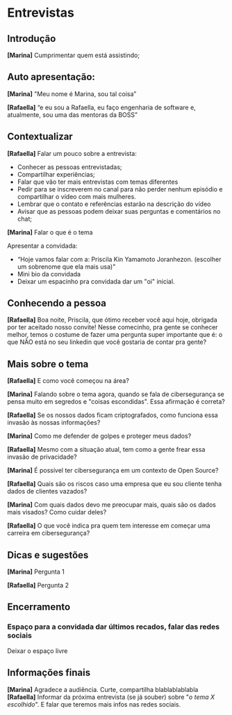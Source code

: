 # Entrevistas
<!-- _Esse roteiro é específico para entrevista. Fiquem a vontade para customizar as perguntas. Sugerimos que, com antecedência, ele seja lido em conjunto e conversado com todas as participantes (entrevistadoras e entrevistadas). Lembrem-se de sempre dar espaço para todos as envolvidas falarem; um jeito de fazer isso é definindo previamente quem fala o quê._  -->

<!-- > Seria interessante falar tudo com o gênero feminino, pois somos uma comunidade que todas as protagonistas são mulheres, além disso estamos falando para outras mulheres da comunidade ou que estão conhecendo e querendo fazer parte. -->

## Introdução 
**[Marina]** Cumprimentar quem está assistindo;

## Auto apresentação:
**[Marina]** "Meu nome é Marina, sou tal coisa” 

**[Rafaella]** “e eu sou a Rafaella, eu faço engenharia de software e, atualmente, sou uma das mentoras da BOSS”

## Contextualizar 
**[Rafaella]** Falar um pouco sobre a entrevista:
- Conhecer as pessoas entrevistadas;
- Compartilhar experiências;
- Falar que vão ter mais entrevistas com temas diferentes
- Pedir para se inscreverem no canal para não perder nenhum episódio e compartilhar o vídeo com mais mulheres. 
- Lembrar que o contato e referências estarão na descrição do vídeo
- Avisar que as pessoas podem deixar suas perguntas e comentários no chat;	

**[Marina]** Falar o que é o tema

Apresentar a convidada:
- “Hoje vamos falar com a: Priscila Kin Yamamoto Joranhezon. (escolher um sobrenome que ela mais usa)"
- Mini bio da convidada
- Deixar um espacinho pra convidada dar um "oi" inicial.

## Conhecendo a pessoa

**[Rafaella]** Boa noite, Priscila, que ótimo receber você aqui hoje, obrigada por ter aceitado nosso convite! Nesse comecinho, pra gente se conhecer melhor, temos o costume de fazer uma pergunta super importante que é: o que NÃO está no seu linkedin que você gostaria de contar pra gente? 

## Mais sobre o tema
**[Rafaella]** E como você começou na área?

**[Marina]** Falando sobre o tema agora, quando se fala de cibersegurança se pensa muito em segredos e "coisas escondidas". Essa afirmação é correta?

**[Rafaella]** Se os nossos dados ficam criptografados, como funciona essa invasão às nossas informações?

**[Marina]** Como me defender de golpes e proteger meus dados?

**[Rafaella]** Mesmo com a situação atual, tem como a gente frear essa invasão de privacidade?

**[Marina]** É possível ter cibersegurança em um contexto de Open Source?

**[Rafaella]** Quais são os riscos caso uma empresa que eu sou cliente tenha dados de clientes vazados?

**[Marina]** Com quais dados devo me preocupar mais, quais são os dados mais visados? Como cuidar deles?

**[Rafaella]** O que você indica pra quem tem interesse em começar uma carreira em cibersegurança?

## Dicas e sugestões
**[Marina]** Pergunta 1

**[Rafaella]** Pergunta 2

## Encerramento

### Espaço para a convidada dar últimos recados, falar das redes sociais
Deixar o espaço livre

##  Informações finais

**[Marina]** Agradece a audiência. Curte, compartilha blablablablabla
**[Rafaella]** Informar da próxima entrevista (se já souber) sobre "_o tema X escolhido_". E falar que teremos mais infos nas redes sociais.
